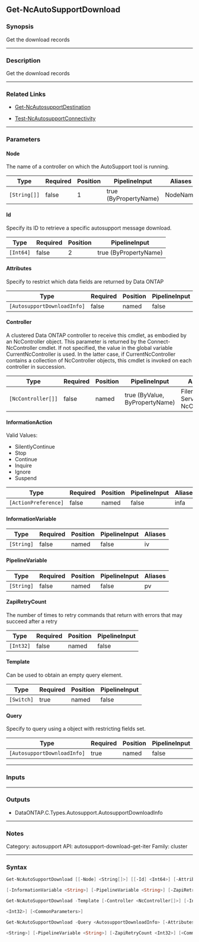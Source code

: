 Get-NcAutoSupportDownload
-------------------------

### Synopsis
Get the download records

---

### Description

Get the download records

---

### Related Links
* [Get-NcAutosupportDestination](Get-NcAutosupportDestination)

* [Test-NcAutosupportConnectivity](Test-NcAutosupportConnectivity)

---

### Parameters
#### **Node**
The name of a controller on which the AutoSupport tool is running.

|Type        |Required|Position|PipelineInput        |Aliases |
|------------|--------|--------|---------------------|--------|
|`[String[]]`|false   |1       |true (ByPropertyName)|NodeName|

#### **Id**
Specify its ID to retrieve a specific autosupport message download.

|Type     |Required|Position|PipelineInput        |
|---------|--------|--------|---------------------|
|`[Int64]`|false   |2       |true (ByPropertyName)|

#### **Attributes**
Specify to restrict which data fields are returned by Data ONTAP

|Type                       |Required|Position|PipelineInput|
|---------------------------|--------|--------|-------------|
|`[AutosupportDownloadInfo]`|false   |named   |false        |

#### **Controller**
A clustered Data ONTAP controller to receive this cmdlet, as embodied by an NcController object.  This parameter is returned by the Connect-NcController cmdlet.  If not specified, the value in the global variable CurrentNcController is used.  In the latter case, if CurrentNcController contains a collection of NcController objects, this cmdlet is invoked on each controller in succession.

|Type              |Required|Position|PipelineInput                 |Aliases                          |
|------------------|--------|--------|------------------------------|---------------------------------|
|`[NcController[]]`|false   |named   |true (ByValue, ByPropertyName)|Filer<br/>Server<br/>NcController|

#### **InformationAction**

Valid Values:

* SilentlyContinue
* Stop
* Continue
* Inquire
* Ignore
* Suspend

|Type                |Required|Position|PipelineInput|Aliases|
|--------------------|--------|--------|-------------|-------|
|`[ActionPreference]`|false   |named   |false        |infa   |

#### **InformationVariable**

|Type      |Required|Position|PipelineInput|Aliases|
|----------|--------|--------|-------------|-------|
|`[String]`|false   |named   |false        |iv     |

#### **PipelineVariable**

|Type      |Required|Position|PipelineInput|Aliases|
|----------|--------|--------|-------------|-------|
|`[String]`|false   |named   |false        |pv     |

#### **ZapiRetryCount**
The number of times to retry commands that return with errors that may succeed after a retry

|Type     |Required|Position|PipelineInput|
|---------|--------|--------|-------------|
|`[Int32]`|false   |named   |false        |

#### **Template**
Can be used to obtain an empty query element.

|Type      |Required|Position|PipelineInput|
|----------|--------|--------|-------------|
|`[Switch]`|true    |named   |false        |

#### **Query**
Specify to query using a object with restricting fields set.

|Type                       |Required|Position|PipelineInput|
|---------------------------|--------|--------|-------------|
|`[AutosupportDownloadInfo]`|true    |named   |false        |

---

### Inputs

---

### Outputs
* DataONTAP.C.Types.Autosupport.AutosupportDownloadInfo

---

### Notes
Category: autosupport
API: autosupport-download-get-iter
Family: cluster

---

### Syntax
```PowerShell
Get-NcAutoSupportDownload [[-Node] <String[]>] [[-Id] <Int64>] [-Attributes <AutosupportDownloadInfo>] [-Controller <NcController[]>] [-InformationAction <ActionPreference>] 
```
```PowerShell
[-InformationVariable <String>] [-PipelineVariable <String>] [-ZapiRetryCount <Int32>] [<CommonParameters>]
```
```PowerShell
Get-NcAutoSupportDownload -Template [-Controller <NcController[]>] [-InformationAction <ActionPreference>] [-InformationVariable <String>] [-PipelineVariable <String>] [-ZapiRetryCount 
```
```PowerShell
<Int32>] [<CommonParameters>]
```
```PowerShell
Get-NcAutoSupportDownload -Query <AutosupportDownloadInfo> [-Attributes <AutosupportDownloadInfo>] [-Controller <NcController[]>] [-InformationAction <ActionPreference>] [-InformationVariable 
```
```PowerShell
<String>] [-PipelineVariable <String>] [-ZapiRetryCount <Int32>] [<CommonParameters>]
```
